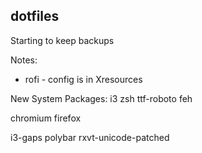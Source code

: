 dotfiles
--------

Starting to keep backups

Notes:
- rofi - config is in Xresources


New System Packages:
i3
zsh
ttf-roboto
feh

chromium
firefox

i3-gaps
polybar
rxvt-unicode-patched

